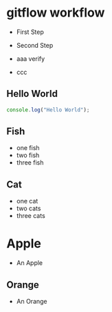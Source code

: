 # gitflow workflow

- First Step

- Second Step
- aaa verify
- ccc

## Hello World

```javascript
console.log("Hello World");
```

## Fish

- one fish
- two fish
- three fish

## Cat

- one cat
- two cats
- three cats

# Apple

- An Apple

## Orange

- An Orange
